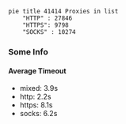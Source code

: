 
```mermaid
pie title 41414 Proxies in list
    "HTTP" : 27846
    "HTTPS": 9798
    "SOCKS" : 10274
```

### Some Info
#### Average Timeout

- mixed: 3.9s
- http: 2.2s
- https: 8.1s
- socks: 6.2s
